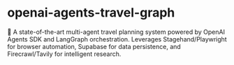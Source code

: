 # openai-agents-travel-graph
🧳 A state-of-the-art multi-agent travel planning system powered by OpenAI Agents SDK and LangGraph orchestration. Leverages Stagehand/Playwright for browser automation, Supabase for data persistence, and Firecrawl/Tavily for intelligent research.
